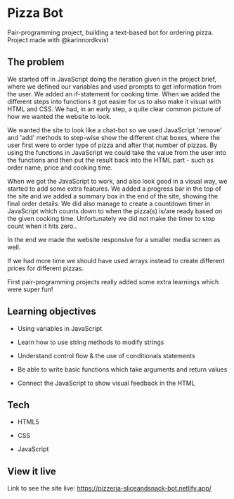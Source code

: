 # Pizza Bot

Pair-programming project, building a text-based bot for ordering pizza. Project made with @karinnordkvist

## The problem

We started off in JavaScript doing the iteration given in the project brief, where we defined our variables and used prompts to get information from the user. We added an if-statement for cooking time. When we added the different steps into functions it got easier for us to also make it visual with HTML and CSS. We had, in an early step, a quite clear common picture of how we wanted the website to look. 

We wanted the site to look like a chat-bot so we used JavaScript 'remove' and 'add' methods to step-wise show the different chat boxes, where the user first were to order type of pizza and after that number of pizzas. By using the functions in JavaScript we could take the value from the user into the functions and then put the result back into the HTML part - such as order name, price and cooking time. 

When we got the JavaScript to work, and also look good in a visual way, we started to add some extra features. We added a progress bar in the top of the site and we added a summary box in the end of the site, showing the final order details. We did also manage to create a countdown timer in JavaScript which counts down to when the pizza(s) is/are ready based on the given cooking time. Unfortunately we did not make the timer to stop count when it hits zero.. 

In the end we made the website responsive for a smaller media screen as well. 

If we had more time we should have used arrays instead to create different prices for different pizzas. 

First pair-programming projects really added some extra learnings which were super fun! 

## Learning objectives

- Using variables in JavaScript

- Learn how to use string methods to modify strings

- Understand control flow & the use of conditionals statements

- Be able to write basic functions which take arguments and return values 

- Connect the JavaScript to show visual feedback in the HTML 

## Tech

- HTML5

- CSS

- JavaScript

## View it live

Link to see the site live: https://pizzeria-sliceandsnack-bot.netlify.app/ 
